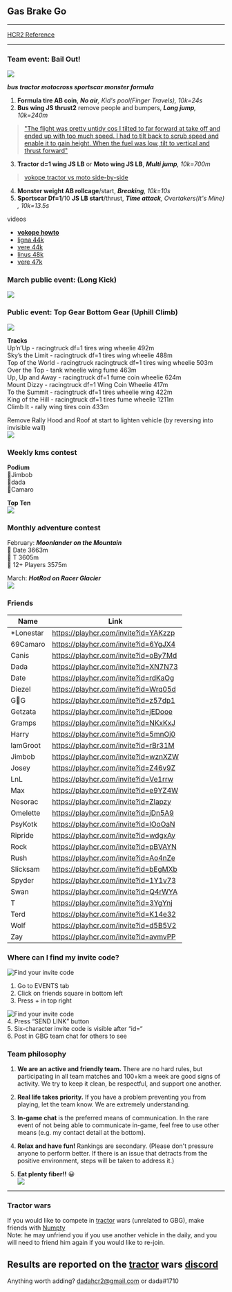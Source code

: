 ## Gas Brake Go   
***  
[HCR2 Reference](https://dadahcr2.github.io/hcr2/)  
* * *  
### Team event: Bail Out!
![](https://cdn.discordapp.com/attachments/750874271022317678/815467200374636574/image0.png)

 ***bus tractor motocross sportscar monster formula***

1.  **Formula tire AB coin**,  _**No air**, Kid's pool(Finger Travels), 10k=24s_
2.  **Bus wing JS thrust2** remove people and bumpers,  _**Long jump**, 10k=240m_
   > ["The flight was pretty untidy cos I tilted to far forward at take off and ended up with too much speed. I had to tilt back to scrub speed and enable it to gain height. When the fuel was low, tilt to vertical and thrust forward"](https://cdn.discordapp.com/attachments/667836046733738080/815795280024829972/Hill_Climb_Racing_2_2021-03-01-16-51-18.mp4)
3.  **Tractor d=1 wing JS LB** or **Moto wing JS LB**,  _**Multi jump**, 10k=700m_
   > [vokope tractor vs moto side-by-side](https://youtu.be/4-Jmy4ejrJI)
4.  **Monster weight AB rollcage**/start, _**Breaking**, 10k=10s_
5.  **Sportscar Df=1**/10 **JS LB start**/thrust,  _**Time attack**, Overtakers(It's Mine) , 10k=13.5s_

videos
- [**vokope howto**](https://youtu.be/lf1tRm8KT6U)
- [ligna 44k](https://youtu.be/ZEMWWIsItsQ)
- [vere 44k](https://youtu.be/QC5Chv1YNcM)
- [linus 48k](https://youtu.be/fk-TQVRKD8M)
- [vere 47k](https://youtu.be/2Vyc-oSetV4)

### March public event: (Long Kick)
![](https://cdn.discordapp.com/attachments/750906124454330429/813553824345620480/image0.png)
### Public event: Top Gear Bottom Gear (Uphill Climb)
![](https://pbs.twimg.com/media/Eu_VUTJXAAc5Rxg.jpg:small)

**Tracks**  
Up’n’Up - racingtruck df=1 tires wing wheelie 492m   
Sky’s the Limit - racingtruck df=1 tires wing wheelie 488m   
Top of the World - racingtruck racingtruck df=1 tires wing wheelie 503m   
Over the Top -  tank wheelie wing fume 463m   
Up, Up and Away - racingtruck df=1 fume coin wheelie 624m  
Mount Dizzy - racingtruck df=1 Wing Coin Wheelie 417m  
To the Summit - racingtruck df=1 tires wheelie wing 422m  
King of the Hill - racingtruck df=1 tires fume wheelie 1211m  
Climb It - rally wing tires coin 433m   

Remove Rally Hood and Roof at start to lighten vehicle (by reversing into invisible wall)   
 ![](https://cdn.discordapp.com/attachments/638501746272108558/799221963687723038/image0.gif)

### Weekly kms contest  
**Podium**  
🥇Jimbob  
🥈dada   
🥉Camaro

**Top Ten**  
![](https://cdn.discordapp.com/attachments/777301191474282546/815781323167367188/image0.png)

### Monthly adventure contest  
February: ***Moonlander on the Mountain***  
🥇 Date 3663m  
🥈 T 3605m  
🥉 12+ Players 3575m

March: ***HotRod on Racer Glacier***  
![](https://cdn.discordapp.com/attachments/776132655192211478/815951591277461524/image0.gif)

### Friends

Name | Link
-- | --
*Lonestar | https://playhcr.com/invite?id=YAKzzp
69Camaro | https://playhcr.com/invite?id=6YgJX4
Canis | https://playhcr.com/invite?id=oBy7Md
Dada | https://playhcr.com/invite?id=XN7N73
Date | https://playhcr.com/invite?id=rdKaOg
Diezel | https://playhcr.com/invite?id=Wrq05d
G🐝G | https://playhcr.com/invite?id=z57dp1
Getzata | https://playhcr.com/invite?id=jEDooe
Gramps | https://playhcr.com/invite?id=NKxKxJ
Harry | https://playhcr.com/invite?id=5mnOj0
IamGroot | https://playhcr.com/invite?id=rBr31M
Jimbob | https://playhcr.com/invite?id=wznXZW
Josey | https://playhcr.com/invite?id=Z46v9Z
LnL | https://playhcr.com/invite?id=Ve1rrw
Max | https://playhcr.com/invite?id=e9YZ4W
Nesorac | https://playhcr.com/invite?id=Zlapzy
Omelette | https://playhcr.com/invite?id=jDn5A9
PsyKotk | https://playhcr.com/invite?id=IOoOaN
Ripride | https://playhcr.com/invite?id=wdgxAy
Rock | https://playhcr.com/invite?id=pBVAYN
Rush | https://playhcr.com/invite?id=Ao4nZe
Slicksam | https://playhcr.com/invite?id=bEgMXb
Spyder | https://playhcr.com/invite?id=1Y1v73
Swan | https://playhcr.com/invite?id=Q4rWYA
T | https://playhcr.com/invite?id=3YgYnj
Terd | https://playhcr.com/invite?id=K14e32
Wolf | https://playhcr.com/invite?id=d5B5V2
Zay | https://playhcr.com/invite?id=avmvPP

### Where can I find my invite code?
![Find your invite code](https://i.imgur.com/WiWRznr.jpg)
1. Go to EVENTS tab  
2. Click on friends square in bottom left 
3. Press + in top right

![Find your invite code](https://i.imgur.com/lw0A9k3.jpg)  
4. Press “SEND LINK” button    
5. Six-character invite code is visible after “id=“    
6. Post in GBG team chat for others to see
  
### Team philosophy
1. **We are an active and friendly team.** There are no hard rules, but participating in all team matches and 100+km a week are good signs of activity. We try to keep it clean, be respectful, and support one another. 

2. **Real life takes priority.** If you have a problem preventing you from playing, let the team know. We are extremely understanding.

3. **In-game chat** is the preferred means of communication. In the rare event of not being able to communicate in-game, feel free to use other means (e.g. my contact detail at the bottom).

4. **Relax and have fun!**  Rankings are secondary. (Please don't pressure anyone to perform better. If there is an issue that detracts from the positive environment, steps will be taken to address it.) 

5. **Eat plenty fiber!!** 😀  
![](https://cdn.discordapp.com/attachments/616461538978693141/739209195382898837/image0.jpg)

***  
### Tractor wars 
If you would like to compete in [tractor](https://rentry.co/hcr2vehicles#tractor) wars (unrelated to GBG), make friends with [Numpty](https://playhcr.com/invite?id=95Pyg5)  
Note: he may unfriend you if you use another vehicle in the daily, and you will need to friend him again if you would like to re-join. 

Results are reported on the [tractor](https://rentry.co/hcr2vehicles#tractor)  wars [discord](https://discord.gg/ND6avWY)  
---    
Anything worth adding?  dadahcr2@gmail.com or dada#1710
